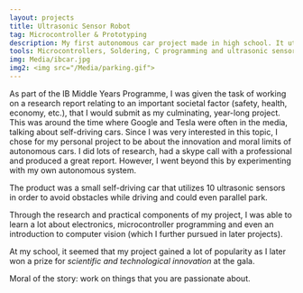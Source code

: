```yaml
---
layout: projects
title: Ultrasonic Sensor Robot
tag: Microcontroller & Prototyping
description: My first autonomous car project made in high school. It utilizes 10 ultrasonic sensors for localization.
tools: Microcontrollers, Soldering, C programming and ultrasonic sensors
img: Media/ibcar.jpg
img2: <img src="/Media/parking.gif">
---
```

As part of the IB Middle Years Programme, I was given the task of working on a research report relating to an important societal factor (safety, health, economy, etc.), that I would submit as my culminating, year-long project. This was around the time where Google and Tesla were often in the media, talking about self-driving cars. Since I was very interested in this topic, I chose for my personal project to be about the innovation and moral limits of autonomous cars. I did lots of research, had a skype call with a professional and produced a great report. However, I went beyond this by experimenting with my own autonomous system.

The product was a small self-driving car that utilizes 10 ultrasonic sensors in order to avoid obstacles while driving and could even parallel park. 

Through the research and practical components of my project, I was able to learn a lot about electronics, microcontroller programming and even an introduction to computer vision (which I further pursued in later projects).

At my school, it seemed that my project gained a lot of popularity as I later won a prize for *scientific and technological innovation* at the gala. 

Moral of the story: work on things that you are passionate about.